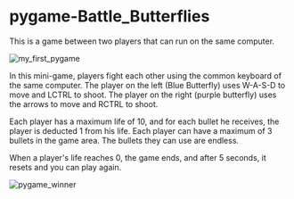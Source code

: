 # pygame-Battle_Butterflies
This is a game between two players that can run on the same computer.

![my_first_pygame](https://user-images.githubusercontent.com/44675103/134242421-e434c23b-ddcb-4207-9caf-281e8e7cd18d.png)

In this mini-game, players fight each other using the common keyboard of the same computer.
The player on the left (Blue Butterfly) uses W-A-S-D to move and LCTRL to shoot.
The player on the right (purple butterfly) uses the arrows to move and RCTRL to shoot.

Each player has a maximum life of 10, and for each bullet he receives, the player is deducted 1 from his life. Each player can have a maximum of 3 bullets in the game area. The bullets they can use are endless.

When a player's life reaches 0, the game ends, and after 5 seconds, it resets and you can play again.

![pygame_winner](https://user-images.githubusercontent.com/44675103/134243405-268094e3-5c22-4475-a2f9-85199dc7fd07.png)
